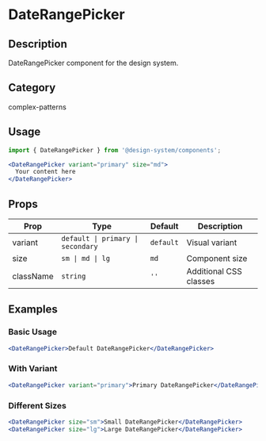 # DateRangePicker

## Description
DateRangePicker component for the design system.

## Category
complex-patterns

## Usage

```jsx
import { DateRangePicker } from '@design-system/components';

<DateRangePicker variant="primary" size="md">
  Your content here
</DateRangePicker>
```

## Props

| Prop | Type | Default | Description |
|------|------|---------|-------------|
| variant | `default \| primary \| secondary` | `default` | Visual variant |
| size | `sm \| md \| lg` | `md` | Component size |
| className | `string` | `''` | Additional CSS classes |

## Examples

### Basic Usage
```jsx
<DateRangePicker>Default DateRangePicker</DateRangePicker>
```

### With Variant
```jsx
<DateRangePicker variant="primary">Primary DateRangePicker</DateRangePicker>
```

### Different Sizes
```jsx
<DateRangePicker size="sm">Small DateRangePicker</DateRangePicker>
<DateRangePicker size="lg">Large DateRangePicker</DateRangePicker>
```
